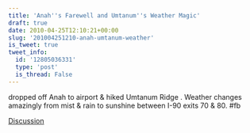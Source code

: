 ```yaml
---
title: 'Anah''s Farewell and Umtanum''s Weather Magic'
draft: true
date: 2010-04-25T12:10:21+00:00
slug: '201004251210-anah-umtanum-weather'
is_tweet: true
tweet_info:
  id: '12805036331'
  type: 'post'
  is_thread: False
---
```




dropped off Anah to airport & hiked Umtanum Ridge . Weather changes amazingly from mist & rain to sunshine between I-90 exits 70 & 80. #fb

[Discussion](https://x.com/sytelus/status/12805036331)
